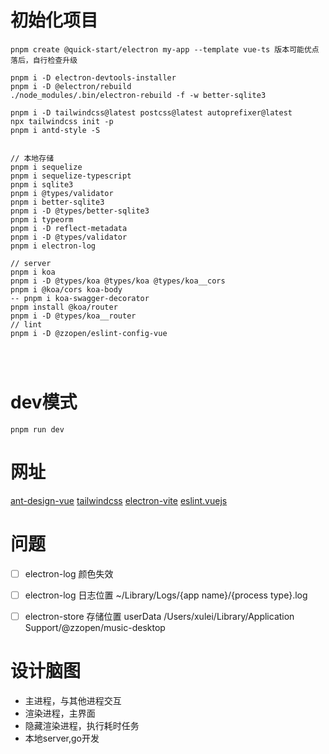 # 初始化项目
```shell
pnpm create @quick-start/electron my-app --template vue-ts 版本可能优点落后，自行检查升级

pnpm i -D electron-devtools-installer
pnpm i -D @electron/rebuild
./node_modules/.bin/electron-rebuild -f -w better-sqlite3

pnpm i -D tailwindcss@latest postcss@latest autoprefixer@latest
npx tailwindcss init -p
pnpm i antd-style -S


// 本地存储
pnpm i sequelize
pnpm i sequelize-typescript
pnpm i sqlite3
pnpm i @types/validator
pnpm i better-sqlite3
pnpm i -D @types/better-sqlite3
pnpm i typeorm
pnpm i -D reflect-metadata
pnpm i -D @types/validator
pnpm i electron-log

// server
pnpm i koa
pnpm i -D @types/koa @types/koa @types/koa__cors
pnpm i @koa/cors koa-body
-- pnpm i koa-swagger-decorator
pnpm install @koa/router
pnpm i -D @types/koa__router
// lint
pnpm i -D @zzopen/eslint-config-vue



```
```shell

```

# dev模式
```shell
pnpm run dev
```

# 网址
[ant-design-vue](https://www.antdv.com/components/overview-cn/)
[tailwindcss](https://www.tailwindcss.cn/docs/guides/vite)
[electron-vite](https://cn.electron-vite.org/guide/troubleshooting.html#%E6%9E%84%E5%BB%BA)
[eslint.vuejs](https://eslint.vuejs.org/rules/first-attribute-linebreak.html)

# 问题
- [ ] electron-log 颜色失效
- [ ] electron-log 日志位置 ~/Library/Logs/{app name}/{process type}.log
- [ ] electron-store 存储位置 userData  /Users/xulei/Library/Application Support/@zzopen/music-desktop



# 设计脑图
- 主进程，与其他进程交互
- 渲染进程，主界面
- 隐藏渲染进程，执行耗时任务
- 本地server,go开发
